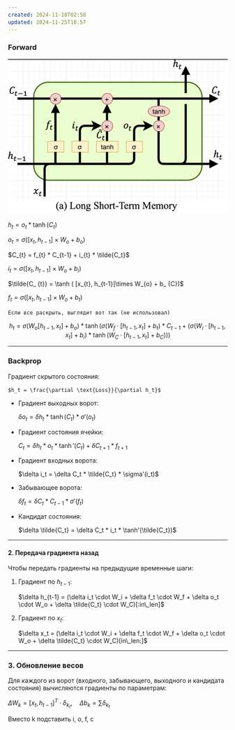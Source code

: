 ```yaml
---
created: 2024-11-18T02:58
updated: 2024-11-25T18:57
---
```



### Forward
![img.png](imgs/lstm.png)

$h_{t}=o_{t}*\tanh(C_{t})$

$o_{t}= \sigma([x_{t}, h_{t-1}]\times W_{o} + b_{o})$

$C_{t} = f_{t} * C_{t-1} + i_{t} * \tilde{C_t}$

 $i_ {t} = \sigma ( [x_{t}, h_{t-1}]\times W_{o} + b_ {i} )$
 
 $\tilde{C_ {t}}  =  \tanh ( [x_{t}, h_{t-1}]\times W_{o} + b_ {C})$ 
 
 $f_ {t} = \sigma ( [x_{t}, h_{t-1}]\times W_{o} + b_ {t} )$

	Если все раскрыть, выглядит вот так (не использовал)

$$
h_t=\sigma(W_{o}[h_{t-1}, x_{t}] + b_{o}) * \tanh(
  \sigma ( W_ {f} \cdot [h_ {t-1},x_ {t}] + b_ {t})* C_{t-1} + (
    \sigma ( W_ {i} \cdot [h_ {t-1},x_ {t}] + b_ {i} )*
    \tanh ( W_ {C} \cdot [h_ {t-1},x_ {t}] + b_ {C}))
  )
$$
 
---
### Backprop
Градиент скрытого состояния:

    $h_t = \frac{\partial \text{Loss}}{\partial h_t}​$


- Градиент выходных ворот:

	$\delta o_t = \delta h_t * \tanh(C_t) * \sigma'(o_t)$
- Градиент состояния ячейки:

	$C_t = \delta h_t * o_t * \tanh'(C_t) + \delta C_{t+1} * f_{t+1}​$
- Градиент входных ворота:

	$\delta i_t = \delta C_t * \tilde{C_t} * \sigma'(i_t)$
- Забывающее ворота:

	$\delta f_t = \delta C_t * C_{t-1} * \sigma'(f_t)$
- Кандидат состояния:

	$\delta \tilde{C_t} = \delta C_t * i_t * \tanh'(\tilde{C_t})$

---

#### 2. Передача градиента назад

Чтобы передать градиенты на предыдущие временные шаги:

1. Градиент по $h_{t-1}$​:

	$\delta h_{t-1} = (\delta i_t \cdot W_i + \delta f_t \cdot W_f + \delta o_t \cdot W_o + \delta \tilde{C_t} \cdot W_C)[:in\_len]$
1. Градиент по $x_t$​:

	$\delta x_t = (\delta i_t \cdot W_i + \delta f_t \cdot W_f + \delta o_t \cdot W_o + \delta \tilde{C_t} \cdot W_C)[in\_len:]$

---

### 3. Обновление весов

Для каждого из ворот (входного, забывающего, выходного и кандидата состояния) вычисляются градиенты по параметрам:

  $\Delta W_k = [x_t, h_{t-1}]^T \cdot \delta_{k_t}, \quad \Delta b_k = \sum \delta_{k_t}$
  
  Вместо k подставить i, o, f, c


